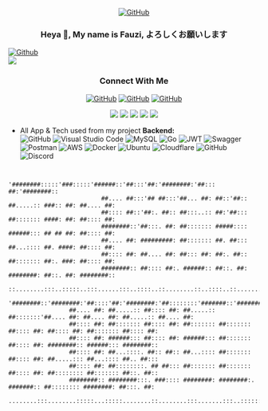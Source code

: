 <div align="center">   
 
 [![GitHub](https://img.shields.io/badge/fauzi-sofyan-%23121011.svg?style=for-the-badge&logo=github&logoColor=white)](https://github.com/fauzilax)
 
 ### Heya 👋, My name is Fauzi, よろしくお願いします 
 
</div>
  
[![Github](https://img.shields.io/github/followers/fauzilax?label=Follow&style=social)](https://github.com/fauzilax)<br>
<img src="https://komarev.com/ghpvc/?username=fauzilax&&style=flat-square" align="center" />

<div align="center"> 
 
 <h3> Connect With Me </h3>
 
[![GitHub](https://img.shields.io/badge/LinkedIn-0077B5?style=for-the-badge&logo=linkedin&logoColor=white)](https://www.linkedin.com/in/fauzi-sofyan-0b6186210/)
[![GitHub](https://img.shields.io/badge/Instagram-E4405F?style=for-the-badge&logo=instagram&logoColor=white)](https://instagram.com/kekovlakan)
[![GitHub](https://img.shields.io/badge/Gmail-D14836?style=for-the-badge&logo=gmail&logoColor=white)](mailto:fauzilax@gmail.com)

</div>
 
<div align="center">

![](https://github-profile-summary-cards.vercel.app/api/cards/profile-details?username=fauzilax&theme=github)
![](https://github-profile-summary-cards.vercel.app/api/cards/repos-per-language?username=fauzilax&theme=github)
![](https://github-profile-summary-cards.vercel.app/api/cards/most-commit-language?username=fauzilax&theme=github)
![](https://github-profile-summary-cards.vercel.app/api/cards/stats?username=fauzilax&theme=github)
![](https://github-profile-summary-cards.vercel.app/api/cards/productive-time?username=fauzilax&theme=github)

 </div>
  
- All App & Tech used from my project 
**Backend:** <br>
![GitHub](https://img.shields.io/badge/github-%23121011.svg?style=for-the-badge&logo=github&logoColor=white)
![Visual Studio Code](https://img.shields.io/badge/Visual%20Studio%20Code-0078d7.svg?style=for-the-badge&logo=visual-studio-code&logoColor=white)
![MySQL](https://img.shields.io/badge/mysql-%2300f.svg?style=for-the-badge&logo=mysql&logoColor=white)
![Go](https://img.shields.io/badge/go-%2300ADD8.svg?style=for-the-badge&logo=go&logoColor=white)
![JWT](https://img.shields.io/badge/JWT-black?style=for-the-badge&logo=JSON%20web%20tokens)
![Swagger](https://img.shields.io/badge/-Swagger-%23Clojure?style=for-the-badge&logo=swagger&logoColor=white)
![Postman](https://img.shields.io/badge/Postman-FF6C37?style=for-the-badge&logo=postman&logoColor=white)
![AWS](https://img.shields.io/badge/AWS-%23FF9900.svg?style=for-the-badge&logo=amazon-aws&logoColor=white)
![Docker](https://img.shields.io/badge/docker-%230db7ed.svg?style=for-the-badge&logo=docker&logoColor=white)
![Ubuntu](https://img.shields.io/badge/Ubuntu-E95420?style=for-the-badge&logo=ubuntu&logoColor=white)
![Cloudflare](https://img.shields.io/badge/Cloudflare-F38020?style=for-the-badge&logo=Cloudflare&logoColor=white)
![GitHub](https://img.shields.io/badge/github%20Project-%23121011.svg?style=for-the-badge&logo=github&logoColor=white)
![Discord](https://img.shields.io/badge/Discord-%237289DA.svg?style=for-the-badge&logo=discord&logoColor=white)


```
	       
                         '########:::::'###:::::'######::'##:::'##:'########:'##::: ##:'########::                      
                          ##.... ##:::'## ##:::'##... ##: ##::'##:: ##.....:: ###:: ##: ##.... ##:                      
                          ##:::: ##::'##:. ##:: ##:::..:: ##:'##::: ##::::::: ####: ##: ##:::: ##:                      
                          ########::'##:::. ##: ##::::::: #####:::: ######::: ## ## ##: ##:::: ##:                      
                          ##.... ##: #########: ##::::::: ##. ##::: ##...:::: ##. ####: ##:::: ##:                      
                          ##:::: ##: ##.... ##: ##::: ##: ##:. ##:: ##::::::: ##:. ###: ##:::: ##:                      
                          ########:: ##:::: ##:. ######:: ##::. ##: ########: ##::. ##: ########::                      
                         ::........:::..:::::..:::......:::..::::..::........::..::::..::.......:::                      
                '########::'########:'##::::'##:'########:'##::::::::'#######::'########::'########:'########::
                 ##.... ##: ##.....:: ##:::: ##: ##.....:: ##:::::::'##.... ##: ##.... ##: ##.....:: ##.... ##:
                 ##:::: ##: ##::::::: ##:::: ##: ##::::::: ##::::::: ##:::: ##: ##:::: ##: ##::::::: ##:::: ##:
                 ##:::: ##: ######::: ##:::: ##: ######::: ##::::::: ##:::: ##: ########:: ######::: ########::
                 ##:::: ##: ##...::::. ##:: ##:: ##...:::: ##::::::: ##:::: ##: ##.....::: ##...:::: ##.. ##:::
                 ##:::: ##: ##::::::::. ## ##::: ##::::::: ##::::::: ##:::: ##: ##:::::::: ##::::::: ##::. ##::
                 ########:: ########:::. ###:::: ########: ########:. #######:: ##:::::::: ########: ##:::. ##:
                ........:::........:::::...:::::........::........:::.......:::..:::::::::........::..:::::..::
	       

```
	
	
<!--

Here are some ideas to get you started:

- 🔭 I’m currently working on ...
- 🌱 I’m currently learning ...
- 👯 I’m looking to collaborate on ...
- 🤔 I’m looking for help with ...
- 💬 Ask me about ...
- 📫 How to reach me: ...
- 😄 Pronouns: ...
- ⚡ Fun fact: ...
-->

